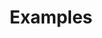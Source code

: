 ---
title: Examples
description: This is a examples page.
permalink: /examples/

layout: post
sidenav: examples
---